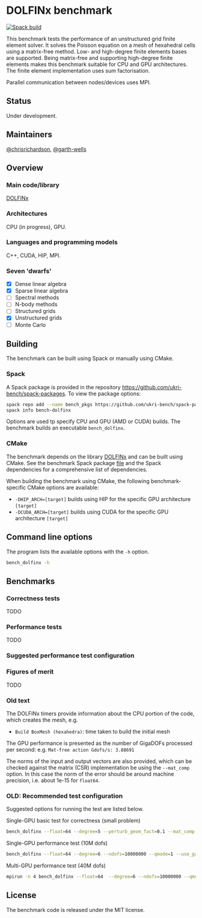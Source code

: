 # DOLFINx benchmark

[![Spack build](https://github.com/ukri-bench/benchmark-dolfinx/actions/workflows/spack-ci.yml/badge.svg)](https://github.com/ukri-bench/benchmark-dolfinx/actions/workflows/spack-ci.yml)

This benchmark tests the performance of an unstructured grid finite
element solver. It solves the Poisson equation on a mesh of hexahedral
cells using a matrix-free method. Low- and high-degree finite elements
bases are supported. Being matrix-free and supporting high-degree finite
elements makes this benchmark suitable for CPU and GPU architectures.
The finite element implementation uses sum factorisation.

Parallel communication between nodes/devices uses MPI.

## Status

Under development.

## Maintainers

[@chrisrichardson](https://www.github.com/chrisrichardson),
[@garth-wells](https://www.github.com/garth-wells)

## Overview

### Main code/library

[DOLFINx](https://github.com/fenics/dolfinx)

### Architectures

CPU (in progress), GPU.

### Languages and programming models

C++, CUDA, HIP, MPI.

### Seven 'dwarfs'

- [x] Dense linear algebra
- [x] Sparse linear algebra
- [ ] Spectral methods
- [ ] N-body methods
- [ ] Structured grids
- [x] Unstructured grids
- [ ] Monte Carlo

## Building

The benchmark can be built using Spack or manually using CMake.

### Spack

A Spack package is provided in the repository
https://github.com/ukri-bench/spack-packages. To view the package
options:

```bash
spack repo add --name bench_pkgs https://github.com/ukri-bench/spack-packages.git bench_pkgs
spack info bench-dolfinx
```

Options are used tp specify CPU and GPU (AMD or CUDA) builds. The
benchmark builds an executable `bench_dolfinx`.

### CMake

The benchmark depends on the library
[DOLFINx](https://github.com/fenics/dolfinx) and can be built using
CMake. See the benchmark Spack package
[file](spack/packages/bench-dolfinx/package.py) and the Spack
dependencies for a comprehensive list of dependencies.

When building the benchmark using CMake, the following
benchmark-specific CMake options are available:
* `-DHIP_ARCH=[target]` builds using HIP for the specific GPU architecture `[target]`
* `-DCUDA_ARCH=[target]` builds using CUDA for the specific GPU architecture `[target]`

## Command line options

The program lists the available options with the `-h` option.
```bash
bench_dolfinx -h
```

## Benchmarks

### Correctness tests

TODO

### Performance tests

TODO

### Suggested performance test configuration


### Figures of merit

TODO


### Old text

The DOLFINx timers provide information about the CPU portion of the
code, which creates the mesh, e.g.
- `Build BoxMesh (hexahedra)`: time taken to build the initial mesh

The GPU performance is presented as the number of GigaDOFs processed per
second: e.g. `Mat-free action Gdofs/s: 3.88691`

The norms of the input and output vectors are also provided, which can
be checked against the matrix (CSR) implementation be using the
`--mat_comp` option. In this case the norm of the error should be around
machine precision, i.e. about 1e-15 for `float64`.

### OLD: Recommended test configuration

Suggested options for running the test are listed below.

Single-GPU basic test for correctness (small problem)
```bash
bench_dolfinx --float=64 --degree=5 --perturb_geom_fact=0.1 --mat_comp --ndofs=5000
```

Single-GPU performance test (10M dofs)
```bash
bench_dolfinx --float=64 --degree=6 --ndofs=10000000 --qmode=1 --use_gauss
```

Multi-GPU performance test (40M dofs)
```bash
mpirun -n 4 bench_dolfinx --float=64  --degree=6 --ndofs=10000000 --qmode=1 --use_gauss
```

## License

The benchmark code is released under the MIT license.
